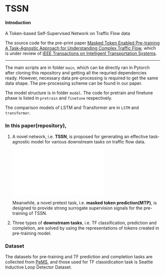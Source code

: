 # TSSN

#### Introduction

A Token-based Self-Supervised Network on Traffic Flow data

The source code for the pre-print paper [Masked Token Enabled Pre-training A Task-Agnostic Approach for Understanding Complex Traffic Flow](https://www.techrxiv.org/articles/preprint/Masked_Token_Enabled_Pre-training_A_Task-Agnostic_Approach_for_Understanding_Complex_Traffic_Flow/19134854), which is under review of [IEEE Transactions on Intelligent Transportation Systems](https://mc.manuscriptcentral.com/t-its).

---

The main scripts are in folder `main`, which can be directly ran in Pytorch after cloning this repository and getting all the requried dependencies ready. However, necessary data pre-processing is required to get the same data shape. The pre-processing scheme can be found in our paper.

The model structure is in folder `model`. The code for pretrain and finetune phase is listed in `pretrain` and `finetune` respectively.

The comparison models of LSTM and Transformer are in `LSTM` and `transformer`.



### In this paper(repository),

1) A novel network, i.e. **TSSN**, is proposed for generating an effective task-agnostic model for various downstream tasks on traffic flow data. 

    ![System structure](./structure-eps-converted-to.pdf)

    Meanwhile, a novel pretext task, i.e. **masked token prediction(MTP)**, is designed to provide strong surrogate supervision signals for the pre-training of TSSN.

2) Three types of **downstream tasks**, i.e. TF classification, prediction and completion, are solved by using the representations of tokens created in pre-training model.

### Dataset

The datasets for pre-training and TF prediction and completion tasks are collected from [PeMS](http://pems.dot.ca.gov), and those used for TF classidication task is Seattle Inductive Loop Detector Dataset.
